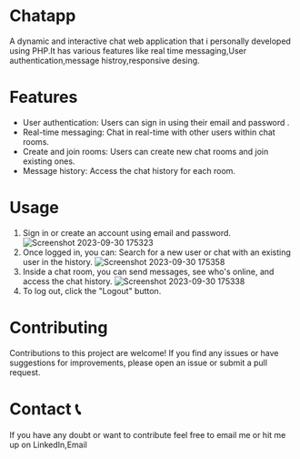 # Chatapp
A dynamic and interactive chat web application that i personally developed using PHP.It has various features like real time messaging,User authentication,message histroy,responsive desing.

# Features
- User authentication: Users can sign in using their email and password .
- Real-time messaging: Chat in real-time with other users within chat rooms.
- Create and join rooms: Users can create new chat rooms and join existing ones.
- Message history: Access the chat history for each room.

# Usage
1. Sign in or create an account using email and password.
![Screenshot 2023-09-30 175323](https://github.com/Boahan/chatapp/assets/111555189/d41745a6-a251-463f-8f49-ae2d2f9b684c)
2. Once logged in, you can: Search for a new user or chat with an existing user in the history.
![Screenshot 2023-09-30 175358](https://github.com/Boahan/chatapp/assets/111555189/f79cdf51-bf6f-417c-883c-9d8863a0e4c6)
3. Inside a chat room, you can send messages, see who's online, and access the chat history.
![Screenshot 2023-09-30 175338](https://github.com/Boahan/chatapp/assets/111555189/77db5c04-9469-44e7-bb8d-281701be8049)
4. To log out, click the "Logout" button.

# Contributing
Contributions to this project are welcome! If you find any issues or have suggestions for improvements, please open an issue or submit a pull request.

# Contact 📞
If you have any doubt or want to contribute feel free to email me or hit me up on LinkedIn,Email
